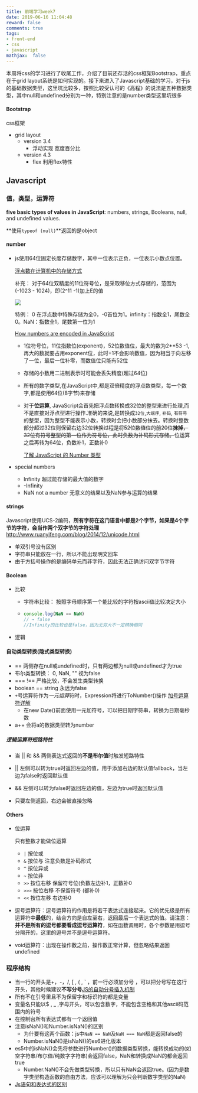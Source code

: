 ```yaml
---
title: 前端学习week7
date: 2019-06-16 11:04:48
reward: false
comments: true
tags: 
- front-end
- css
- javascript
mathjax:  false
---
```


​	本周将css的学习进行了收尾工作，介绍了目前还存活的css框架Bootstrap，重点在于grid layout系统是如何实现的。接下来进入了Javascript基础的学习，对于js的基础数据类型，这里坑比较多，按照比较受认可的《高程》的说法是五种数据类型，其中null和undefined分别为一种，特别注意的是number类型这里坑很多

<!-- more -->

#### Bootstrap

css框架

- grid layout
  - version 3.4 
    - 浮动实现  宽度百分比
  - version 4.3 
    - flex  利用flex特性



## Javascript

### 值，类型，运算符 

**five basic types of values in JavaScript**: numbers, strings, Booleans, null, and undefined values.

**使用`typeof (null)`**返回的是object

#### number

- js使用64位固定长度存储数字，其中一位表示正负，一位表示小数点位置。

  [浮点数在计算机中的存储方式](<https://www.cnblogs.com/jillzhang/archive/2007/06/24/793901.html>)

  补充： 对于64位双精度的11位符号位，是采取移位方式存储的，范围为(-1023 - 1024)，即(2^11 -1)加上E的值

  ![](http://chart.googleapis.com/chart?cht=tx&chl=V%20%3D%20(-1)%5Es%5Ctimes%20M%5Ctimes%202%5EE&chs=45)

  特例： 0 在浮点数中特殊存储为全0，-0首位为1。infinity：指数全1，尾数全0。NaN：指数全1，尾数第一位为1

  [How numbers are encoded in JavaScript](<http://2ality.com/2012/04/number-encoding.html>)

  - 1位符号位，11位指数位(exponent)，52位数值位，最大的数为2**53 -1, 再大的数就要占用exponent位，此时+1不会影响数值，因为相当于向左移了一位，最后一位补零，而数值位只能有52位

  - 存储的小数用二进制表示时可能会丢失精度(超过64位)

  - 所有的数字类型,在JavaScript中,都是双倍精度的浮点数类型，每一个数字,都是使用64位(8字节)来存储

  - 对于**位运算**, JavaScript会首先把浮点数转换成32位的整型来进行处理,而不是直接对浮点型进行操作.准确的来说,是转换成`32位`,`大端序`, `补码`, `有符号`的整型，因为整型不能表示小数，转换时会把小数部分抹去。转换时整数部分超过32位则保留右边32位<del>转换过程是将52位数值位的前20位**抹掉**，32位有符号整型的第一位作为符号位，此时负数为补码形式存储。</del>位运算之后再转为64位，负数补1，正数补0

    [了解 JavaScript 的 Number 类型](https://juejin.im/entry/587d8b4861ff4b006509784f)

- special numbers

  - Infinity     超过能存储的最大值的数字
  - -Infinity
  - NaN   not a number  无意义的结果以及NaN参与运算的结果

#### strings

Javascript使用UCS-2编码，**所有字符在这门语言中都是2个字节，如果是4个字节的字符，会当作两个双字节的字符处理**<http://www.ruanyifeng.com/blog/2014/12/unicode.html>

- 单双引号没有区别
- 字符串只能放在一行，所以不能出现明文回车
- 由于方括号操作的是编码单元而非字符，因此无法正确访问双字节字符

#### Boolean

- 比较

  - 字符串比较： 按照字母顺序第一个能比较的字符按ascii值比较决定大小

  - ```js
    console.log(NaN == NaN)
    // → false
    //Infinity的比较也是false，因为无穷大不一定精确相同
    ```

- 逻辑

#### 自动类型转换(隐式类型转换)

- == 两侧存在null或undefined时，只有两边都为null或undefined才为true
- 布尔类型转换： 0, NaN, "" 视为false
- ===  !==  严格比较，不会发生类型转换
- boolean == string 永远为false
- `+`号运算符作为*一元运算*符时，Expression将进行ToNumber()操作 [加号运算符详解](<https://www.cnblogs.com/polk6/p/js-adv-addopr.html>)
  - 在new Date()前面使用一元加符号，可以把日期字符串，转换为日期毫秒数
- a++ 会将a的数据类型转为number

##### 逻辑运算符短路特性

- 当 || 和  && 两侧表达式返回的**不是布尔值**时触发短路特性

- ||  左侧可以转为true时返回左边的值，用于添加右边的默认值fallback，当左边为false时返回默认值
- && 左侧可以转为false时返回左边的值，左边为true时返回默认值
- 只要左侧返回，右边会被直接忽略

#### Others

- 位运算

  只有整数才能做位运算
  - `|` 按位或
  - `&` 按位与     注意负数是补码形式
  - `^` 按位异或
  - `~` 按位非
  - `>>` 按位右移   保留符号位(负数左边补1，正数补0
  - `>>>` 按位右移  不保留符号 (都补0)
  - `<<`  按位左移 右边补0
  
- 逗号运算符：逗号运算符的作用是将若干表达式连接起来。它的优先级是所有运算符中**最低**的，结合方向是自左至右，返回最后一个表达式的值。请注意：**并不是所有的逗号都要看成逗号运算符**，如在函数调用时，各个参数是用逗号分隔开的，这里的逗号并不是逗号运算符。

- void运算符：出现在操作数之前，操作数正常计算，但忽略结果返回undefined

### 程序结构

- 当一行的开头是+，-，/,  [ ,  ( ,  ` ，前一行必须加分号 ，可以把分号写在这行开头，其他时候建议**不写分号**[JS的自动分号插入机制](<https://www.cnblogs.com/fsjohnhuang/p/4154503.html>)
- 所有不在引号里且不为保留字和标识符的都是变量
- 变量名只能以$ , _ ,字母开头，可以包含数字，不能包含空格和其他ascii码范围内的符号
- 在控制台所有表达式都有一个返回值 
- 注意isNaN()和Number.isNaN()的区别
  - 为什要有这两个函数：js中`NaN == NaN`及`NaN === NaN`都是返回false的
  - Number.isNaN()是isNaN()的es6进化版本
- es5中的isNaN()会先将参数进行Number()的数据类型转换，能转换成功的(如空字符串/布尔值/纯数字字符串)会返回false，NaN和转换成NaN的都会返回true
  -  Number.NaN()不会先做类型转换，所以只有NaN会返回true。(因为是数字类型构造函数的自由方法，应该可以理解为只会判断数字类型的NaN)
- [Js语句和表达式的区别](<http://2ality.com/2012/09/expressions-vs-statements.html>)